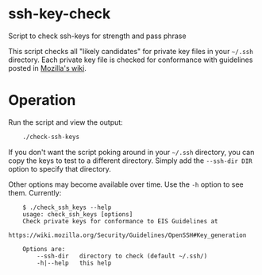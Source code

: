 # ssh-key-check
Script to check ssh-keys for strength and pass phrase

This script checks all "likely candidates" for private key files in your
```~/.ssh``` directory. Each private key file is checked for conformance with
guidelines posted in [Mozilla's
wiki](https://wiki.mozilla.org/Security/Guidelines/OpenSSH#Key_generation).

# Operation

Run the script and view the output:
```bash
    ./check-ssh-keys
```

If you don't want the script poking around in your ```~/.ssh```
directory, you can copy the keys to test to a different directory.
Simply add the ```--ssh-dir DIR``` option to specify that directory.

Other options may become available over time. Use the ```-h``` option to
see them. Currently:
```
    $ ./check_ssh_keys --help
    usage: check_ssh_keys [options]
    Check private keys for conformance to EIS Guidelines at
    https://wiki.mozilla.org/Security/Guidelines/OpenSSH#Key_generation

    Options are:
        --ssh-dir   directory to check (default ~/.ssh/)
        -h|--help   this help

```
